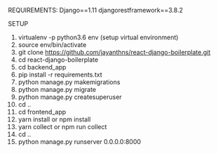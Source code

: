REQUIREMENTS:
Django==1.11
djangorestframework==3.8.2

SETUP
1. virtualenv -p python3.6 env (setup virtual environment)
2. source env/bin/activate
2. git clone https://github.com/jayanthns/react-django-boilerplate.git
3. cd react-django-boilerplate
4. cd backend_app
5. pip install -r requirements.txt
6. python manage.py makemigrations
7. python manage.py migrate
8. python manage.py createsuperuser
9. cd ..
10. cd frontend_app
11. yarn install or npm install
12. yarn collect or npm run collect
13. cd ..
14. python manage.py runserver 0.0.0.0:8000